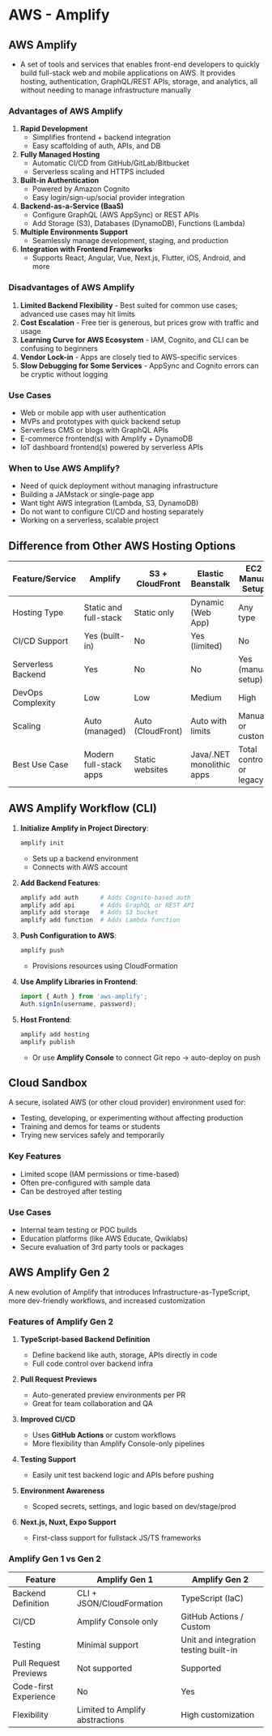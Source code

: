 # AWS - Amplify

## AWS Amplify

- A set of tools and services that enables front-end developers to quickly build full-stack web and mobile applications on AWS. It provides hosting, authentication, GraphQL/REST APIs, storage, and analytics, all without needing to manage infrastructure manually

### Advantages of AWS Amplify

1. **Rapid Development**
   - Simplifies frontend + backend integration
   - Easy scaffolding of auth, APIs, and DB
2. **Fully Managed Hosting**
   - Automatic CI/CD from GitHub/GitLab/Bitbucket
   - Serverless scaling and HTTPS included
3. **Built-in Authentication**
   - Powered by Amazon Cognito
   - Easy login/sign-up/social provider integration
4. **Backend-as-a-Service (BaaS)**
   - Configure GraphQL (AWS AppSync) or REST APIs
   - Add Storage (S3), Databases (DynamoDB), Functions (Lambda)
5. **Multiple Environments Support**
   - Seamlessly manage development, staging, and production
6. **Integration with Frontend Frameworks**
   - Supports React, Angular, Vue, Next.js, Flutter, iOS, Android, and more

### Disadvantages of AWS Amplify

1. **Limited Backend Flexibility** - Best suited for common use cases; advanced use cases may hit limits
2. **Cost Escalation** - Free tier is generous, but prices grow with traffic and usage
3. **Learning Curve for AWS Ecosystem** - IAM, Cognito, and CLI can be confusing to beginners
4. **Vendor Lock-in** - Apps are closely tied to AWS-specific services
5. **Slow Debugging for Some Services** - AppSync and Cognito errors can be cryptic without logging

### Use Cases

- Web or mobile app with user authentication
- MVPs and prototypes with quick backend setup
- Serverless CMS or blogs with GraphQL APIs
- E-commerce frontend(s) with Amplify + DynamoDB
- IoT dashboard frontend(s) powered by serverless APIs

### When to Use AWS Amplify?

- Need of quick deployment without managing infrastructure
- Building a JAMstack or single-page app
- Want tight AWS integration (Lambda, S3, DynamoDB)
- Do not want to configure CI/CD and hosting separately
- Working on a serverless, scalable project

## Difference from Other AWS Hosting Options
| Feature/Service | **Amplify**  | **S3 + CloudFront** | **Elastic Beanstalk**  | **EC2 Manual Setup** |
|---|---|---|---|---|
| Hosting Type  | Static and full-stack | Static only| Dynamic (Web App) | Any type |
| CI/CD Support | Yes (built-in) | No | Yes (limited) | No |
| Serverless Backend | Yes | No  | No  | Yes (manual setup) |
| DevOps Complexity  | Low  | Low | Medium  | High  |
| Scaling | Auto (managed) | Auto (CloudFront) | Auto with limits | Manual or custom  |
| Best Use Case | Modern full-stack apps | Static websites | Java/.NET monolithic apps | Total control or legacy |

## AWS Amplify Workflow (CLI)
1. **Initialize Amplify in Project Directory**:

    ```bash
    amplify init
    ```

   - Sets up a backend environment
   - Connects with AWS account

2. **Add Backend Features**:

    ```bash
    amplify add auth      # Adds Cognito-based auth
    amplify add api       # Adds GraphQL or REST API
    amplify add storage   # Adds S3 bucket
    amplify add function  # Adds Lambda function
    ```

3. **Push Configuration to AWS**:

    ```bash
    amplify push
    ```
    - Provisions resources using CloudFormation

4. **Use Amplify Libraries in Frontend**:

    ```javascript
    import { Auth } from 'aws-amplify';
    Auth.signIn(username, password);
    ```

5. **Host Frontend**:

    ```bash
    amplify add hosting
    amplify publish
    ```

    - Or use **Amplify Console** to connect Git repo → auto-deploy on push

## Cloud Sandbox

A secure, isolated AWS (or other cloud provider) environment used for:
- Testing, developing, or experimenting without affecting production
- Training and demos for teams or students
- Trying new services safely and temporarily

### Key Features

- Limited scope (IAM permissions or time-based)
- Often pre-configured with sample data
- Can be destroyed after testing

### Use Cases

- Internal team testing or POC builds
- Education platforms (like AWS Educate, Qwiklabs)
- Secure evaluation of 3rd party tools or packages

## AWS Amplify Gen 2

A new evolution of Amplify that introduces Infrastructure-as-TypeScript, more dev-friendly workflows, and increased customization

### Features of Amplify Gen 2

1. **TypeScript-based Backend Definition**
   - Define backend like auth, storage, APIs directly in code
   - Full code control over backend infra

2. **Pull Request Previews**
   - Auto-generated preview environments per PR
   - Great for team collaboration and QA

3. **Improved CI/CD**
   - Uses **GitHub Actions** or custom workflows
   - More flexibility than Amplify Console-only pipelines

4. **Testing Support**

   - Easily unit test backend logic and APIs before pushing

5. **Environment Awareness**

   - Scoped secrets, settings, and logic based on dev/stage/prod

6. **Next.js, Nuxt, Expo Support**

   - First-class support for fullstack JS/TS frameworks

### Amplify Gen 1 vs Gen 2

| Feature | **Amplify Gen 1** | **Amplify Gen 2** |
|---|---|---|
| Backend Definition | CLI + JSON/CloudFormation | TypeScript (IaC) |
| CI/CD | Amplify Console only | GitHub Actions / Custom |
| Testing | Minimal support | Unit and integration testing built-in |
| Pull Request Previews | Not supported | Supported |
| Code-first Experience | No | Yes |
| Flexibility | Limited to Amplify abstractions | High customization |
